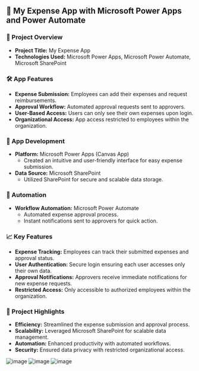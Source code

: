 ## 💼 My Expense App with Microsoft Power Apps and Power Automate

### 📌 Project Overview
- **Project Title:** My Expense App
- **Technologies Used:** Microsoft Power Apps, Microsoft Power Automate, Microsoft SharePoint

### 🛠️ App Features
- **Expense Submission:** Employees can add their expenses and request reimbursements.
- **Approval Workflow:** Automated approval requests sent to approvers.
- **User-Based Access:** Users can only see their own expenses upon login.
- **Organizational Access:** App access restricted to employees within the organization.

### 🎨 App Development
- **Platform:** Microsoft Power Apps (Canvas App)
  - Created an intuitive and user-friendly interface for easy expense submission.
- **Data Source:** Microsoft SharePoint
  - Utilized SharePoint for secure and scalable data storage.
  
### 🔄 Automation
- **Workflow Automation:** Microsoft Power Automate
  - Automated expense approval process.
  - Instant notifications sent to approvers for quick action.

### 📈 Key Features
- **Expense Tracking:** Employees can track their submitted expenses and approval status.
- **User Authentication:** Secure login ensuring each user accesses only their own data.
- **Approval Notifications:** Approvers receive immediate notifications for new expense requests.
- **Restricted Access:** Only accessible to authorized employees within the organization.

### 🚀 Project Highlights
- **Efficiency:** Streamlined the expense submission and approval process.
- **Scalability:** Leveraged Microsoft SharePoint for scalable data management.
- **Automation:** Enhanced productivity with automated workflows.
- **Security:** Ensured data privacy with restricted organizational access.

![image](https://github.com/mohita98/MyExpenseApp/assets/77202377/965c582b-5e41-44bf-88d2-fd2e06bb6913)
![image](https://github.com/mohita98/MyExpenseApp/assets/77202377/6a194112-8c0b-43fd-bf5c-ff27a24fd097)
![image](https://github.com/mohita98/MyExpenseApp/assets/77202377/0b80f1a5-e5b0-4743-a048-2101ccba408e)


